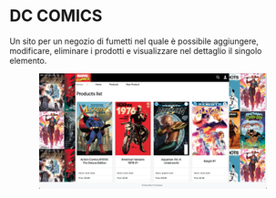 # DC COMICS

Un sito per un negozio di fumetti nel quale è possibile aggiungere, modificare, eliminare i prodotti e visualizzare nel dettaglio il singolo elemento.

<p align="center"><img src="img_project/img_first.png" width="400" alt="Laravel Logo"></p>
